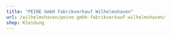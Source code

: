 ```yaml
---
title: "PEINE GmbH Fabrikverkauf Wilhelmshaven"
url: /wilhelmshaven/peine-gmbh-fabrikverkauf-wilhelmshaven/
shop: Kleidung
---
```

